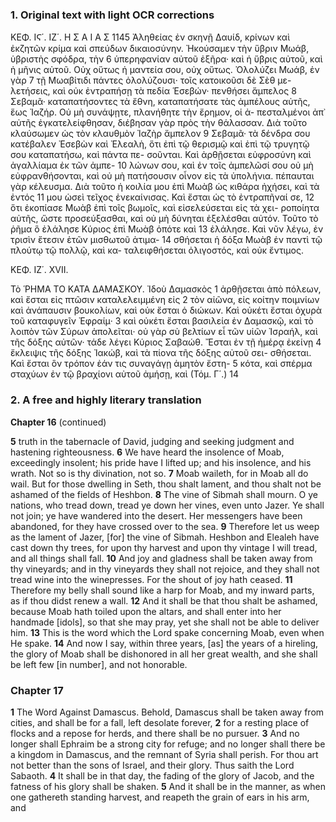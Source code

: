 ### 1. Original text with light OCR corrections

ΚΕΦ. ΙϚ΄. ΙΖ΄. Η Σ Α Ι Α Σ 1145
Ἀληθείας ἐν σκηνῇ Δαυίδ, κρίνων καὶ ἐκζητῶν κρίμα καὶ σπεύδων
δικαιοσύνην. Ἠκούσαμεν τὴν ὕβριν Μωάβ, ὑβριστὴς σφόδρα, τὴν 6
ὑπερηφανίαν αὐτοῦ ἐξῆρα· καὶ ἡ ὕβρις αὐτοῦ, καὶ ἡ μῆνις αὐτοῦ.
Οὐχ οὕτως ἡ μαντεία σου, οὐχ οὕτως. Ὀλολύζει Μωάβ, ἐν γὰρ 7
τῇ Μωαβίτιδι πάντες ὀλολύζουσι· τοῖς κατοικοῦσι δὲ Σὲθ με-
λετήσεις, καὶ οὐκ ἐντραπήσῃ τὰ πεδία Ἑσεβών· πενθήσει ἄμπελος 8
Σεβαμᾶ· καταπατήσοντες τὰ ἔθνη, καταπατήσατε τὰς ἀμπέλους
αὐτῆς, ἕως Ἰαζήρ. Οὐ μὴ συνάψῃτε, πλανήθητε τὴν ἔρημον, οἱ ἀ-
πεσταλμένοι ἀπ᾿ αὐτῆς ἐγκατελείφθησαν, διέβησαν γὰρ πρὸς τὴν
θάλασσαν. Διὰ τοῦτο κλαύσωμεν ὡς τὸν κλαυθμὸν Ἰαζὴρ ἄμπελον 9
Σεβαμᾶ· τὰ δένδρα σου κατέβαλεν Ἐσεβὼν καὶ Ἐλεαλὴ, ὅτι ἐπὶ
τῷ θερισμῷ καὶ ἐπὶ τῷ τρυγητῷ σου καταπατήσω, καὶ πάντα πε-
σοῦνται. Καὶ ἀρθῇσεται εὐφροσύνη καὶ ἀγαλλίαμα ἐκ τῶν ἀμπε- 10
λώνων σου, καὶ ἐν τοῖς ἀμπελῶσί σου οὐ μὴ εὐφρανθήσονται, καὶ
οὐ μὴ πατήσουσιν οἶνον εἰς τὰ ὑπολήνια. πέπαυται γὰρ κέλευσμα.
Διὰ τοῦτο ἡ κοιλία μου ἐπὶ Μωὰβ ὡς κιθάρα ἠχήσει, καὶ τὰ ἐντός 11
μου ὡσεὶ τεῖχος ἐνεκαίνισας. Καὶ ἔσται ὡς τὸ ἐντραπῆναί σε, 12
ὅτι ἐκοπίασε Μωὰβ ἐπὶ τοῖς βωμοῖς, καὶ εἰσελεύσεται εἰς τὰ χει-
ροποίητα αὐτῆς, ὥστε προσεύξασθαι, καὶ οὐ μὴ δύνηται ἐξελέσθαι
αὐτόν. Τοῦτο τὸ ῥῆμα ὃ ἐλάλησε Κύριος ἐπὶ Μωὰβ ὁπότε καὶ 13
ἐλάλησε. Καὶ νῦν λέγω, ἐν τρισὶν ἔτεσιν ἐτῶν μισθωτοῦ ἀτιμα- 14
σθήσεται ἡ δόξα Μωὰβ ἐν παντὶ τῷ πλούτῳ τῷ πολλῷ, καὶ κα-
ταλειφθήσεται ὀλιγοστός, καὶ οὐκ ἔντιμος.

ΚΕΦ. ΙΖ΄. XVII.

Τὸ ῬΗΜΑ ΤΟ ΚΑΤΑ ΔΑΜΑΣΚΟΥ. Ἰδοὺ Δαμασκὸς 1
ἀρθῇσεται ἀπὸ πόλεων, καὶ ἔσται εἰς πτῶσιν καταλελειμμένη εἰς 2
τὸν αἰῶνα, εἰς κοίτην ποιμνίων καὶ ἀνάπαυσιν βουκολίων, καὶ οὐκ
ἔσται ὁ διώκων. Καὶ οὐκέτι ἔσται ὀχυρὰ τοῦ καταφυγεῖν Ἐφραίμ· 3
καὶ οὐκέτι ἔσται βασιλεία ἐν Δαμασκῷ, καὶ τὸ λοιπὸν τῶν Σύρων
ἀπολεῖται· οὐ γὰρ σὺ βελτίων εἶ τῶν υἱῶν Ἰσραήλ, καὶ τῆς δόξης
αὐτῶν· τάδε λέγει Κύριος Σαβαώθ. Ἔσται ἐν τῇ ἡμέρᾳ ἐκείνῃ 4
ἔκλειψις τῆς δόξης Ἰακώβ, καὶ τὰ πίονα τῆς δόξης αὐτοῦ σει-
σθήσεται. Καὶ ἔσται ὃν τρόπον ἐάν τις συναγάγῃ ἀμητὸν ἔστη- 5
κότα, καὶ σπέρμα σταχύων ἐν τῷ βραχίονι αὐτοῦ ἀμήσῃ, καὶ
(Τόμ. Γ΄.) 14

### 2. A free and highly literary translation

**Chapter 16** (continued)

**5** truth in the tabernacle of David, judging and seeking judgment and hastening righteousness.
**6** We have heard the insolence of Moab, exceedingly insolent; his pride have I lifted up; and his insolence, and his wrath. Not so is thy divination, not so.
**7** Moab waileth, for in Moab all do wail. But for those dwelling in Seth, thou shalt lament, and thou shalt not be ashamed of the fields of Heshbon.
**8** The vine of Sibmah shall mourn. O ye nations, who tread down, tread ye down her vines, even unto Jazer. Ye shall not join; ye have wandered into the desert. Her messengers have been abandoned, for they have crossed over to the sea.
**9** Therefore let us weep as the lament of Jazer, [for] the vine of Sibmah. Heshbon and Elealeh have cast down thy trees, for upon thy harvest and upon thy vintage I will tread, and all things shall fall.
**10** And joy and gladness shall be taken away from thy vineyards; and in thy vineyards they shall not rejoice, and they shall not tread wine into the winepresses. For the shout of joy hath ceased.
**11** Therefore my belly shall sound like a harp for Moab, and my inward parts, as if thou didst renew a wall.
**12** And it shall be that thou shalt be ashamed, because Moab hath toiled upon the altars, and shall enter into her handmade [idols], so that she may pray, yet she shall not be able to deliver him.
**13** This is the word which the Lord spake concerning Moab, even when He spake.
**14** And now I say, within three years, [as] the years of a hireling, the glory of Moab shall be dishonored in all her great wealth, and she shall be left few [in number], and not honorable.

### Chapter 17

**1** The Word Against Damascus. Behold, Damascus shall be taken away from cities, and shall be for a fall, left desolate forever,
**2** for a resting place of flocks and a repose for herds, and there shall be no pursuer.
**3** And no longer shall Ephraim be a strong city for refuge; and no longer shall there be a kingdom in Damascus, and the remnant of Syria shall perish. For thou art not better than the sons of Israel, and their glory. Thus saith the Lord Sabaoth.
**4** It shall be in that day, the fading of the glory of Jacob, and the fatness of his glory shall be shaken.
**5** And it shall be in the manner, as when one gathereth standing harvest, and reapeth the grain of ears in his arm, and